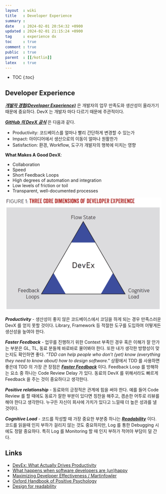 ```yaml
---
layout  : wiki
title   : Developer Experience
summary : 
date    : 2024-02-01 20:54:32 +0900
updated : 2024-02-01 21:15:24 +0900
tag     : experience dx
toc     : true
comment : true
public  : true
parent  : [[/kotlin]]
latex   : true
---
```

* TOC
{:toc}

## Developer Experience

___[개발자 경험(Developer Experience)](https://github.blog/enterprise-software/collaboration/developer-experience-what-is-it-and-why-should-you-care/)___ 은 개발자의 업무 만족도와 생산성이 올라가기 때문에 중요하다. DevX 는 개발자 마다 다르기 때문에 주관적이다. 

___[GitHub 의 DevX 공식](https://queue.acm.org/detail.cfm?id=3595878)___ 은 다음과 같다.

- Productivity: 코드베이스를 얼마나 빨리 간단하게 변경할 수 있는가
- Impact: 아이디어에서 생산으로의 이동이 얼마나 원활한가
- Satisfaction: 환경, Workflow, 도구가 개발자의 행복에 미치는 영향 

__What Makes A Good DevX__:

- Collaboration
- Speed
- Short Feedback Loops
- High degrees of automation and integration
- Low levels of friction or toil
- Transparent, well-documented processes

![](/resource/wiki/experience-developer/devx-three-core.png)

___Productivity___ - 생산성이 좋지 않은 코드베이스에서 코딩을 하게 되는 경우 만족스러운 DevX 를 얻지 못할 것이다.
Library, Framework 등 적절한 도구를 도입하여 어떻게든 생산성을 높여야 한다.

___Faster Feedback___ - 업무를 진행하기 위한 Context 부족인 경우 혹은 이해가 잘 안가는 부분은 GL, TL, 동료 분들께 바로바로 물어봐야 한다. 또한 내가 생각한 방향성이 맞는지도
확인하면 좋다. _"TDD can help people who don’t (yet) know (everything they need to know about) how to design software."_ 상황에서 TDD 를 사용하면 좋은데 TDD 의 가장 큰 장점은 ___[Faster Feedback](https://baekjungho.github.io/wiki/tdd/tdd-interface-design-decisions/)___ 이다.
Feedback Loop 를 방해하는 요소 중 하나는 Code Review Delay 가 있다. 동료의 DevX 를 위해서라도 빠르게 Feedback 을 주는 것이 중요하다고 생각한다.

___Positive relationship___ - 동료와의 긍정적은 관계에 힘을 써야 한다. 예를 들어 Code Review 를 할 때에도 동료가 잘한 부분이 있다면 칭찬을 해주고, 겸손한 어투로 리뷰를 해야 한다고 생각한다.
누구든 자신이 회사에 가치가 있다고 느낄때 더 높은 성과를 낼 것이다.

___Cognitive Load___ - 코드를 작성할 때 가장 중요한 부분중 하나는 ___[Readability](https://baekjungho.github.io/wiki/cleancode/cleancode-readability/)___ 이다. 코드를 읽을때 인지 부하가 걸리지 않는 것도 중요하지만, Log 를 통한 Debugging 시에도 정말 중요하다.
특히 Log 를 Monitoring 할 때 인지 부하가 적어야 부담이 덜 간다.

## Links

- [DevEx: What Actually Drives Productivity](https://queue.acm.org/detail.cfm?id=3595878)
- [What happens when software developers are (un)happy](https://www.sciencedirect.com/science/article/pii/S0164121218300323?via%3Dihub)
- [Maximizing Developer Effectiveness / Martinfowler](https://martinfowler.com/articles/developer-effectiveness.html)
- [Oxford Handbook of Positive Psychology](https://academic.oup.com/edited-volume/28153/chapter-abstract/212941827?redirectedFrom=fulltext&login=false)
- [Design for readability](https://kt.academy/article/ek-readability)